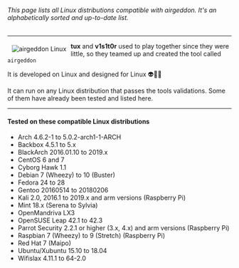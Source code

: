 ###### This page lists all Linux distributions compatible with airgeddon. It's an alphabetically sorted and up-to-date list.

***

<img src="https://raw.githubusercontent.com/v1s1t0r1sh3r3/airgeddon/master/imgs/wiki/alien_tux.png" align="left" hspace="10" vspace="6" title="airgeddon Linux"/>

**tux** and **v1s1t0r** used to play together since they were little, so they teamed up and created the tool called `airgeddon`

It is developed on Linux and designed for Linux :alien::green_heart::penguin:

It can run on any Linux distribution that passes the tools validations. Some of them have already been tested and listed here.

***

#### Tested on these compatible Linux distributions
- Arch 4.6.2-1 to 5.0.2-arch1-1-ARCH
- Backbox 4.5.1 to 5.x
- BlackArch 2016.01.10 to 2019.x
- CentOS 6 and 7
- Cyborg Hawk 1.1
- Debian 7 (Wheezy) to 10 (Buster)
- Fedora 24 to 28
- Gentoo 20160514 to 20180206
- Kali 2.0, 2016.1 to 2019.x and arm versions (Raspberry Pi)
- Mint 18.x (Serena to Sylvia)
- OpenMandriva LX3
- OpenSUSE Leap 42.1 to 42.3
- Parrot Security 2.2.1 or higher (3.x, 4.x) and arm versions (Raspberry Pi)
- Raspbian 7 (Wheezy) to 9 (Stretch) (Raspberry Pi)
- Red Hat 7 (Maipo)
- Ubuntu/Xubuntu 15.10 to 18.04
- Wifislax 4.11.1 to 64-2.0
